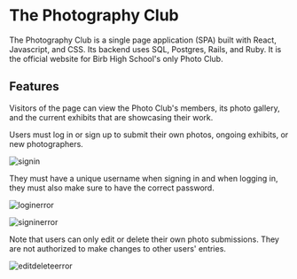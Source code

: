 # The Photography Club
The Photography Club is a single page application (SPA) built with React, Javascript, and CSS. Its backend uses SQL, Postgres, Rails, and Ruby. It is the official website for Birb High School's only Photo Club.

## Features
Visitors of the page can view the Photo Club's members, its photo gallery, and the current exhibits that are showcasing their work.



Users must log in or sign up to submit their own photos, ongoing exhibits, or new photographers. 

![signin](https://i.imgur.com/ZJSwkVS.gif)

They must have a unique username when signing in and when logging in, they must also make sure to have the correct password.

![loginerror](https://i.imgur.com/LmRbXH7.gif)

![signinerror](https://i.imgur.com/nGFEjEM.gif)

Note that users can only edit or delete their own photo submissions. They are not authorized to make changes to other users' entries.

![editdeleteerror](https://i.imgur.com/vyMS3jC.gif)
